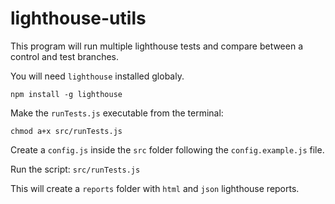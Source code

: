 # lighthouse-utils

This program will run multiple lighthouse tests and compare between a control and test branches.

You will need `lighthouse` installed globaly.

`npm install -g lighthouse`

Make the `runTests.js` executable from the terminal:

`chmod a+x src/runTests.js`

Create a `config.js` inside the `src` folder following the `config.example.js` file.

Run the script: `src/runTests.js`

This will create a `reports` folder with `html` and `json` lighthouse reports.

